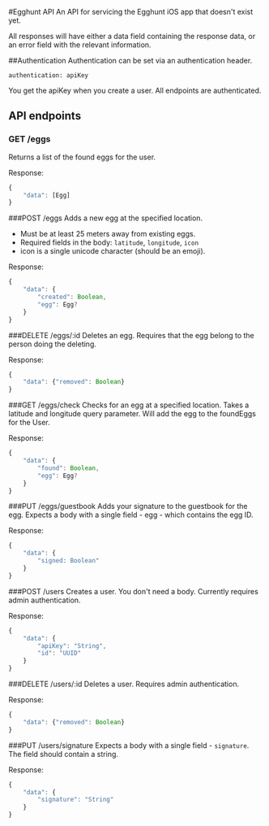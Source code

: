 #Egghunt API
An API for servicing the Egghunt iOS app that doesn't exist yet.

All responses will have either a data field containing the response data,
or an error field with the relevant information.

##Authentication
Authentication can be set via an authentication header.

`authentication: apiKey`

You get the apiKey when you create a user.  All endpoints are authenticated.

## API endpoints

### GET /eggs
Returns a list of the found eggs for the user.  

Response:
```javascript
{
    "data": [Egg]
}
```

###POST /eggs
Adds a new egg at the specified location.
* Must be at least 25 meters away from existing eggs.
* Required fields in the body: `latitude`, `longitude`, `icon`
* icon is a single unicode character (should be an emoji).

Response:
```javascript
{
    "data": {
        "created": Boolean,
        "egg": Egg?
    }
}
```

###DELETE /eggs/:id
Deletes an egg.  Requires that the egg belong to the person doing the deleting.

Response:
```javascript
{
    "data": {"removed": Boolean}  
}
```

###GET /eggs/check
Checks for an egg at a specified location.  Takes a latitude and longitude query parameter.
Will add the egg to the foundEggs for the User.

Response:
```javascript
{
    "data": {
        "found": Boolean,
        "egg": Egg?
    }
}
```

###PUT /eggs/guestbook
Adds your signature to the guestbook for the egg.  Expects a body with a
single field - egg - which contains the egg ID.

Response:
```javascript
{
    "data": {
        "signed: Boolean"
    }
}
```

###POST /users
Creates a user.  You don't need a body.  Currently requires admin authentication.

Response:
```javascript
{
    "data": {
        "apiKey": "String",
        "id": "UUID"
    }
}
```

###DELETE /users/:id
Deletes a user.  Requires admin authentication.

Response:
```javascript
{
    "data": {"removed": Boolean}  
}
```

###PUT /users/signature
Expects a body with a single field - `signature`.  The field should contain a string.

Response:
```javascript
{
    "data": {
        "signature": "String"
    }
}
```
